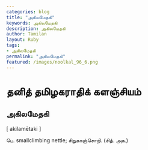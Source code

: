```yaml
---  
categories: blog  
title: "அகிலமேதகி"
keywords: அகிலமேதகி  
description: அகிலமேதகி
author: Tamilan  
layout: Ruby  
tags:     
- அகிலமேதகி
permalink: "அகிலமேதகி"  
featured: /images/noolkal_96_6.png  
--- 
```

# தனித் தமிழகராதிக் களஞ்சியம்
## அகிலமேதகி

[ akilamētaki ]  
  
பெ. smallclimbing nettle; சிறுகாஞ்சொறி. (சித். அக.)